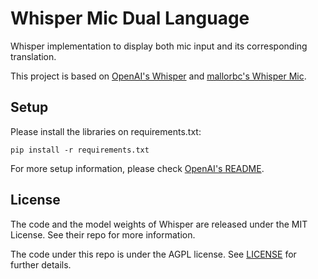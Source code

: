 # Whisper Mic Dual Language
 Whisper implementation to display both mic input and its corresponding translation.
 
 This project is based on [OpenAI's Whisper](https://github.com/openai/whisper) and [mallorbc's Whisper Mic](https://github.com/mallorbc/whisper_mic).

## Setup

Please install the libraries on requirements.txt:

    pip install -r requirements.txt

For more setup information, please check [OpenAI's README](https://github.com/openai/whisper/blob/main/README.md).

## License

The code and the model weights of Whisper are released under the MIT License. See their repo for more information.

The code under this repo is under the AGPL license.  See [LICENSE](LICENSE) for further details.
